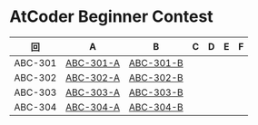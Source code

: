 # AtCoder Beginner Contest

| 回 | A | B | C | D | E | F |
|:---:|:---:|:---:|:---:|:---:|:---:|:---:|
| ABC-301 | [ABC-301-A](ABC-301-A.py) | [ABC-301-B](ABC-301-B.py) |  |  |  |  |
| ABC-302 | [ABC-302-A](ABC-302-A.py) | [ABC-302-B](ABC-302-B.py) |  |  |  |  |
| ABC-303 | [ABC-303-A](ABC-303-A.py) | [ABC-303-B](ABC-303-B.py) |  |  |  |  |
| ABC-304 | [ABC-304-A](ABC-304-A.py) | [ABC-304-B](ABC-304-B.py) |  |  |  |  |
